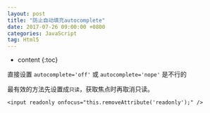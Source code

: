 ```yaml
---
layout: post
title: "防止自动填充autocomplete"
date: 2017-07-26 09:00:00 +0800 
categories: JavaScript
tag: Html5
---
```

* content
{:toc}

直接设置 `autocomplete='off'` 或 `autocomplete='nope'` 是不行的

最有效的方法先设置成`只读`，获取焦点时再取消只读。

```
<input readonly onfocus="this.removeAttribute('readonly');" />
```

